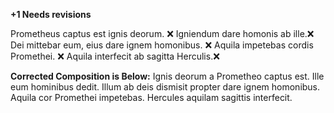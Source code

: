 **+1 Needs revisions**

Prometheus captus est ignis deorum. ❌
Igniendum dare homonis ab ille.❌ 
Dei mittebar eum, eius dare ignem homonibus. ❌
Aquila impetebas cordis Promethei. ❌
Aquila interfecit ab sagitta Herculis.❌

**Corrected Composition is Below:**
Ignis deorum a Prometheo captus est.
Ille eum hominibus dedit.
Illum ab deis dismisit propter dare ignem homonibus. 
Aquila cor Promethei impetebas.
Hercules aquilam sagittis interfecit.
